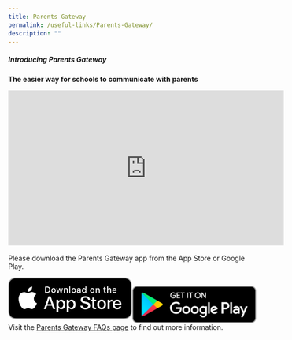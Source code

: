 ```yaml
---
title: Parents Gateway
permalink: /useful-links/Parents-Gateway/
description: ""
---
```

##### **Introducing Parents Gateway**  
**The easier way for schools to communicate with parents**

<iframe width="560" height="315" src="https://www.youtube.com/embed/tW9jwyuovOo" title="YouTube video player" frameborder="0" allow="accelerometer; autoplay; clipboard-write; encrypted-media; gyroscope; picture-in-picture; web-share" allowfullscreen=""></iframe>

Please download the Parents Gateway app from the App Store or Google Play.&nbsp;  
  

[<img src="/images/Apple%20App%20Store.png" style="width:50%;float:left">](https://apps.apple.com/sg/app/parents-gateway/id1267198708)&nbsp; &nbsp;&nbsp;&nbsp;&nbsp; &nbsp;&nbsp;&nbsp;
[<img src="/images/Google%20Play.png" style="width:50%;float:left">](https://play.google.com/store/apps/details?id=com.moe.pgp&amp;pli=1)  
  
  
Visit the&nbsp;[Parents Gateway FAQs page](https://pg.moe.edu.sg/faq)&nbsp;to find out more information.